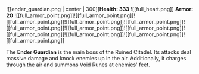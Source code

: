 ![[ender_guardian.png | center | 300]]**Health: 333** ![[full_heart.png]]
**Armor: 20** ![[full_armor_point.png]]![[full_armor_point.png]]![[full_armor_point.png]]![[full_armor_point.png]]![[full_armor_point.png]]![[full_armor_point.png]]![[full_armor_point.png]]![[full_armor_point.png]]![[full_armor_point.png]]![[full_armor_point.png]]![[full_armor_point.png]]![[full_armor_point.png]]

The **Ender Guardian** is the main boss of the Ruined Citadel. Its attacks deal massive damage and knock enemies up in the air. Additionally, it charges through the air and summons Void Runes at enemies' feet.